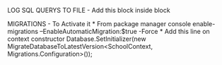 ﻿LOG SQL QUERYS TO FILE
	- Add this block inside <entityFramework> block
	<interceptors>
		<interceptor type="System.Data.Entity.Infrastructure.Interception.DatabaseLogger, EntityFramework">
		<parameters>
			<parameter value="c:\temp\EF_Log.txt" />
		</parameters>
		</interceptor>
	</interceptors>


MIGRATIONS
	- To Activate it 
		* From package manager console
			enable-migrations –EnableAutomaticMigration:$true -Force
		* Add this line on context constructor
			Database.SetInitializer(new MigrateDatabaseToLatestVersion<SchoolContext, Migrations.Configuration>());